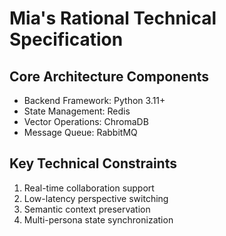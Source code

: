 # Mia's Rational Technical Specification

## Core Architecture Components
- Backend Framework: Python 3.11+
- State Management: Redis
- Vector Operations: ChromaDB
- Message Queue: RabbitMQ

## Key Technical Constraints
1. Real-time collaboration support
2. Low-latency perspective switching
3. Semantic context preservation
4. Multi-persona state synchronization